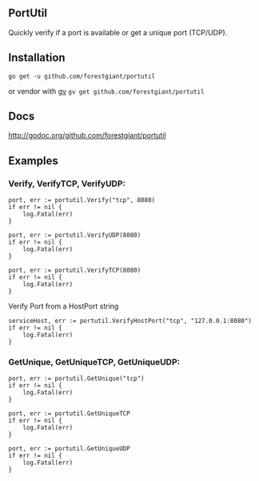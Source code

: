 ## PortUtil
Quickly verify if a port is available or get a unique port (TCP/UDP).

## Installation
`go get -u github.com/forestgiant/portutil`

or vendor with [gv](https://github.com/forestgiant/gv/)
`gv get github.com/forestgiant/portutil`

## Docs
http://godoc.org/github.com/forestgiant/portutil

## Examples
### Verify, VerifyTCP, VerifyUDP:
```
port, err := portutil.Verify("tcp", 8080)
if err != nil {
	log.Fatal(err)
}
```
```
port, err := portutil.VerifyUDP(8080)
if err != nil {
	log.Fatal(err)
}
```
```
port, err := portutil.VerifyTCP(8080)
if err != nil {
	log.Fatal(err)
}
```

Verify Port from a HostPort string
```
serviceHost, err := portutil.VerifyHostPort("tcp", "127.0.0.1:8080")
if err != nil {
	log.Fatal(err)
}
```

### GetUnique, GetUniqueTCP, GetUniqueUDP:
```
port, err := portutil.GetUnique("tcp")
if err != nil {
	log.Fatal(err)
}
```
```
port, err := portutil.GetUniqueTCP
if err != nil {
	log.Fatal(err)
}
```
```
port, err := portutil.GetUniqueUDP
if err != nil {
	log.Fatal(err)
}
```